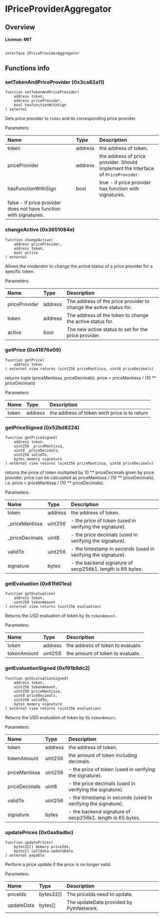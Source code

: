 # IPriceProviderAggregator

## Overview

#### License: MIT

## 

```solidity
interface IPriceProviderAggregator
```


## Functions info

### setTokenAndPriceProvider (0x3ca82a11)

```solidity
function setTokenAndPriceProvider(
    address token,
    address priceProvider,
    bool hasFunctionWithSign
) external
```

Sets price provider to `token` and its corresponding price provider.


Parameters:

| Name                | Type    | Description                                                                                                               |
| :------------------ | :------ | :------------------------------------------------------------------------------------------------------------------------ |
| token               | address | the address of token.                                                                                                     |
| priceProvider       | address | the address of price provider. Should implement the interface of `PriceProvider`.                                         |
| hasFunctionWithSign | bool    | true - if price provider has function with signatures. false - if price provider does not have function with signatures. |

### changeActive (0x3651084e)

```solidity
function changeActive(
    address priceProvider,
    address token,
    bool active
) external
```

Allows the moderator to change the active status of a price provider for a specific token.


Parameters:

| Name          | Type    | Description                                                          |
| :------------ | :------ | :------------------------------------------------------------------- |
| priceProvider | address | The address of the price provider to change the active status for.   |
| token         | address | The address of the token to change the active status for.            |
| active        | bool    | The new active status to set for the price provider.                 |

### getPrice (0x41976e09)

```solidity
function getPrice(
    address token
) external view returns (uint256 priceMantissa, uint8 priceDecimals)
```

returns tuple (priceMantissa, priceDecimals).
price = priceMantissa / (10 ** priceDecimals)


Parameters:

| Name  | Type    | Description                                  |
| :---- | :------ | :------------------------------------------- |
| token | address | the address of token wich price is to return |

### getPriceSigned (0x52bd8224)

```solidity
function getPriceSigned(
    address token,
    uint256 _priceMantissa,
    uint8 _priceDecimals,
    uint256 validTo,
    bytes memory signature
) external view returns (uint256 priceMantissa, uint8 priceDecimals)
```

returns the price of token multiplied by 10 ** priceDecimals given by price provider.
price can be calculated as  priceMantissa / (10 ** priceDecimals).
i.e. price = priceMantissa / (10 ** priceDecimals).


Parameters:

| Name           | Type    | Description                                                     |
| :------------- | :------ | :-------------------------------------------------------------- |
| token          | address | the address of token.                                           |
| _priceMantissa | uint256 | - the price of token (used in verifying the signature).         |
| _priceDecimals | uint8   | - the price decimals (used in verifying the signature).         |
| validTo        | uint256 | - the timestamp in seconds (used in verifying the signature).   |
| signature      | bytes   | - the backend signature of secp256k1. length is 65 bytes.       |

### getEvaluation (0x81fd01ea)

```solidity
function getEvaluation(
    address token,
    uint256 tokenAmount
) external view returns (uint256 evaluation)
```

Returns the USD evaluation of token by its `tokenAmount`.


Parameters:

| Name        | Type    | Description                         |
| :---------- | :------ | :---------------------------------- |
| token       | address | the address of token to evaluate.   |
| tokenAmount | uint256 | the amount of token to evaluate.    |

### getEvaluationSigned (0xf91b9dc2)

```solidity
function getEvaluationSigned(
    address token,
    uint256 tokenAmount,
    uint256 priceMantissa,
    uint8 priceDecimals,
    uint256 validTo,
    bytes memory signature
) external view returns (uint256 evaluation)
```

Returns the USD evaluation of token by its `tokenAmount`.


Parameters:

| Name          | Type    | Description                                                     |
| :------------ | :------ | :-------------------------------------------------------------- |
| token         | address | the address of token.                                           |
| tokenAmount   | uint256 | the amount of token including decimals.                         |
| priceMantissa | uint256 | - the price of token (used in verifying the signature).         |
| priceDecimals | uint8   | - the price decimals (used in verifying the signature).         |
| validTo       | uint256 | - the timestamp in seconds (used in verifying the signature).   |
| signature     | bytes   | - the backend signature of secp256k1. length is 65 bytes.       |

### updatePrices (0x0aa9adbc)

```solidity
function updatePrices(
    bytes32[] memory priceIds,
    bytes[] calldata updateData
) external payable
```

Perform a price update if the price is no longer valid.


Parameters:

| Name       | Type      | Description                             |
| :--------- | :-------- | :-------------------------------------- |
| priceIds   | bytes32[] | The priceIds need to update.            |
| updateData | bytes[]   | The updateData provided by PythNetwork. |
